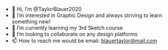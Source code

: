 - 👋 Hi, I’m @TaylorBlauer2020
- 👀 I’m interested in Graphic Design and always
striving to learn something new!
- 🌱 I’m currently learning my 3rd Sketch course
- 💞️ I’m looking to collaborate on any design platforms
- 📫 How to reach me would be email: blauertaylor@mail.com

<!---
TaylorBlauer2020/TaylorBlauer2020 is a ✨ special ✨ repository because its `README.md` (this file) appears on your GitHub profile.
You can click the Preview link to take a look at your changes.
--->
